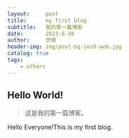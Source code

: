 ```yaml
---
layout:     post
title:      my first blog
subtitle:   我的第一篇博客
date:       2023-8-30
author:     世维
header-img: img/post-bg-ios9-web.jpg
catalog: true
tags:
    - others
---
```

## Hello World!

>这是我的第一篇博客。

Hello Everyone!This is my first blog.
